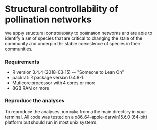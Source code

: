 # Structural controllability of pollination networks

We apply structural controllability to pollination networks and are able to identify a set of species that are critical to changing the state of the community and underpin the stable coexistence of species in their communities. 

### Requirements 

* R version 3.4.4 (2018-03-15) -- "Someone to Lean On"
* packrat: R package version 0.4.8-1.
* Muticore processor with 4 cores or more
* 8GB RAM or more

### Reproduce the analyses

To reproduce the analyses, run `make` from a the main directory in your terminal. 
All code was tested on a x86_64-apple-darwin15.6.0 (64-bit) platform but should run in most unix systems. 
